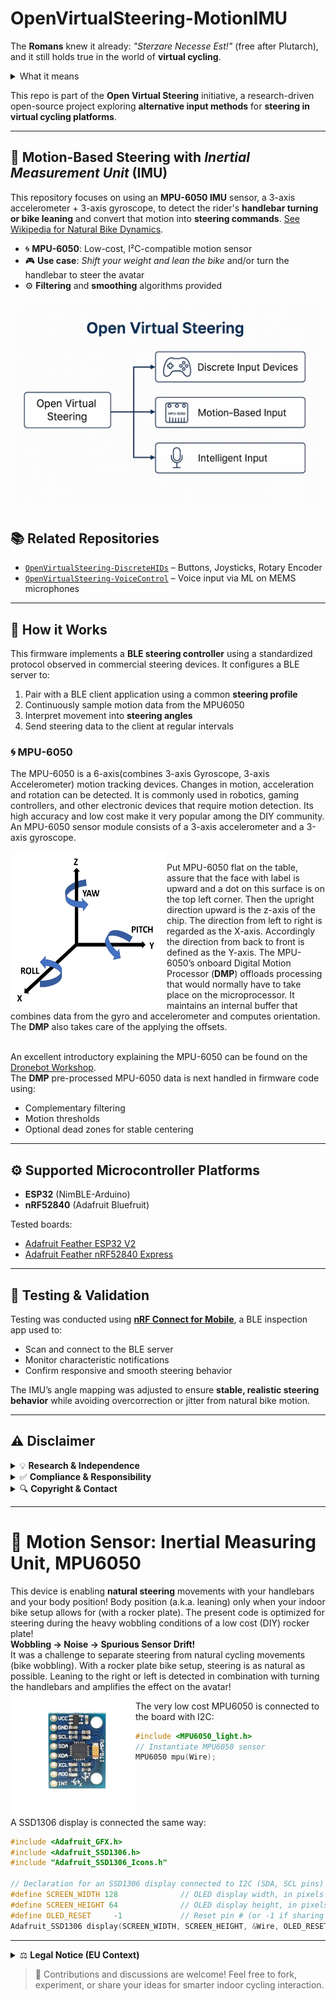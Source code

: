 # OpenVirtualSteering-MotionIMU

The **Romans** knew it already: _"Sterzare Necesse Est!"_ (free after Plutarch), and it still holds true in the world of **virtual cycling**.

<details>
<summary>What it means</summary>
  
The original quote **Navigare Necesse Est** ("To Sail is Necessary") was humorously adapted here by replacing _Navigare_ with the Italian verb for [**steering**](https://en.wiktionary.org/wiki/sterzare), aligning it with the project's theme.
</details>

This repo is part of the **Open Virtual Steering** initiative, a research-driven open-source project exploring **alternative input methods** for **steering in virtual cycling platforms**.<br>

---

## 🧭 Motion-Based Steering with _Inertial Measurement Unit_ (IMU)

This repository focuses on using an **MPU-6050 IMU** sensor, a 3-axis accelerometer + 3-axis gyroscope, to detect the rider's **handlebar turning or bike leaning** and convert that motion into **steering commands**. [See Wikipedia for Natural Bike Dynamics](https://en.wikipedia.org/wiki/Bicycle_and_motorcycle_dynamics).
- 🌀 **MPU-6050**: Low-cost, I²C-compatible motion sensor
- 🎮 **Use case**: _Shift your weight and lean the bike_ and/or turn the handlebar to steer the avatar
- ⚙️ **Filtering** and **smoothing** algorithms provided

![Open Virtual Steering Diagram](/media/OpenVirtualSteering_Overview.png)

## 📚 Related Repositories

- [`OpenVirtualSteering-DiscreteHIDs`](https://github.com/yourname/OpenVirtualSteering-DiscreteHIDs) – Buttons, Joysticks, Rotary Encoder  
- [`OpenVirtualSteering-VoiceControl`](https://github.com/yourname/OpenVirtualSteering-VoiceControl) – Voice input via ML on MEMS microphones

---

## 🔧 How it Works
This firmware implements a **BLE steering controller** using a standardized protocol observed in commercial steering devices.
It configures a BLE server to:
1. Pair with a BLE client application using a common **steering profile**
2. Continuously sample motion data from the MPU6050
3. Interpret movement into **steering angles**
4. Send steering data to the client at regular intervals

### 🌀 MPU-6050
The MPU-6050 is a 6-axis(combines 3-axis Gyroscope, 3-axis Accelerometer) motion tracking devices. Changes in motion, acceleration and rotation can be detected. It is commonly used in robotics, gaming controllers, and other electronic devices that require motion detection. Its high accuracy and low cost make it very popular among the DIY community. <br>
An MPU-6050 sensor module consists of a 3-axis accelerometer and a 3-axis gyroscope.
<p align=left><img src="./media/QuadOrientation.png" width="250" height="250" alt="Quad Orientation" align="left"></p><br>
Put MPU-6050 flat on the table, assure that the face with label is upward and a dot on this surface is on the top left corner. Then the upright direction upward is the z-axis of the chip. The direction from left to right is regarded as the X-axis. Accordingly the direction from back to front is defined as the Y-axis. The MPU-6050’s onboard Digital Motion Processor (<b>DMP</b>) offloads processing that would normally have to take place on the microprocessor. It maintains an internal buffer that combines data from the gyro and accelerometer and computes orientation. The <b>DMP</b> also takes care of the applying the offsets.<br>
<br clear="left">

An excellent introductory explaining the MPU-6050 can be found on the [Dronebot Workshop](https://dronebotworkshop.com/mpu-6050-level/).<br>
The <b>DMP</b> pre-processed MPU-6050 data is next handled in firmware code using:
- Complementary filtering
- Motion thresholds
- Optional dead zones for stable centering

---

## ⚙️ Supported Microcontroller Platforms

- **ESP32** (NimBLE-Arduino)
- **nRF52840** (Adafruit Bluefruit)

Tested boards:
- [Adafruit Feather ESP32 V2](https://www.adafruit.com/product/5400)
- [Adafruit Feather nRF52840 Express](https://www.adafruit.com/product/4062)

---

## 🧪 Testing & Validation

Testing was conducted using [**nRF Connect for Mobile**](https://www.nordicsemi.com/Products/Development-tools/nRF-Connect-for-mobile), a BLE inspection app used to:
- Scan and connect to the BLE server
- Monitor characteristic notifications
- Confirm responsive and smooth steering behavior

The IMU’s angle mapping was adjusted to ensure **stable, realistic steering behavior** while avoiding overcorrection or jitter from natural bike motion.

---

## ⚠️ Disclaimer

<details>
<summary>💡 <b>Research & Independence</b></summary>
This project is <b>not affiliated with, endorsed by, or associated with any commercial virtual cycling platform or steering device manufacturer</b>. It is a <b>research and interoperability</b> initiative designed to explore <b>alternative human interface methods</b> in the context of indoor cycling. All development is conducted independently for <b>educational and experimental purposes</b>.
</details>

<details>
<summary>✅ <b>Compliance & Responsibility</b></summary>
This repository does <b>not include or promote any circumvention of technological protection measures</b>, reverse engineering of proprietary software, or unauthorized access to restricted systems. Users are <b>solely responsible</b> for ensuring that their use of this code complies with <b>local laws, software licenses, and platform terms of service</b>.
</details>

<details>
<summary>🔍 <b>Copyright & Contact</b></summary>
If you are a <b>rights holder</b> and believe this project includes content that <b>violates your intellectual property rights</b>, please <b>open an issue</b> in this repository. We are committed to responding promptly and respectfully to legitimate concerns.
</details>

---
# 🔴 Motion Sensor: Inertial Measuring Unit, MPU6050

This device is enabling <b>natural steering</b> movements with your handlebars and your body position! Body position (a.k.a. leaning) only when your indoor bike setup allows for (with a rocker plate). The present code is optimized for steering during the heavy wobbling conditions of a low cost (DIY) rocker plate!<br> 
<b>Wobbling -> Noise -> Spurious Sensor Drift!</b><br> 
It was a challenge to separate steering from natural cycling movements (bike wobbling). With a rocker plate bike setup, steering is as natural as possible. Leaning to the right or left is detected in combination with turning the handlebars and amplifies the effect on the avatar!<br>
<img src="./media/MPU-6050 2-600x600w.jpg" width="200" height="200" alt="MPU6050" align="left">

The very low cost MPU6050 is connected to the board with I2C:

```C++
#include <MPU6050_light.h>
// Instantiate MPU6050 sensor
MPU6050 mpu(Wire);
```
<br clear="left">
A SSD1306 display is connected the same way:

```C++ 
#include <Adafruit_GFX.h>
#include <Adafruit_SSD1306.h>
#include "Adafruit_SSD1306_Icons.h"

// Declaration for an SSD1306 display connected to I2C (SDA, SCL pins)
#define SCREEN_WIDTH 128              // OLED display width, in pixels
#define SCREEN_HEIGHT 64              // OLED display height, in pixels
#define OLED_RESET     -1             // Reset pin # (or -1 if sharing Arduino reset pin)
Adafruit_SSD1306 display(SCREEN_WIDTH, SCREEN_HEIGHT, &Wire, OLED_RESET);
```

---
<details>
<summary>⚖️ <b>Legal Notice (EU Context)</b></summary>

This project is developed and published in accordance with **EU directives** that recognize the right to study, test, and develop software components for the purpose of achieving **interoperability** (e.g., Directive 2009/24/EC on the legal protection of computer programs, Article 6).  

No part of this project is intended to **infringe upon intellectual property rights** or violate technological protection measures. All content is shared in good faith under the belief that it falls within the bounds of **legitimate research, reverse engineering for interoperability, and fair use under EU law**.  

Users must ensure their own compliance with **national implementations of EU directives**, and are responsible for how they apply or modify this code.

</details>

> 🧠 Contributions and discussions are welcome! Feel free to fork, experiment, or share your ideas for smarter indoor cycling interaction.
